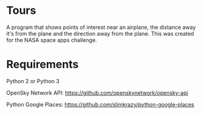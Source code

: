 # Tours
A program that shows points of interest near an airplane, the distance away it's from the plane and the direction away from the plane.
This was created for the NASA space apps challenge.




# Requirements
Python 2 or Python 3

OpenSky Network API: https://github.com/openskynetwork/opensky-api

Python Google Places: https://github.com/slimkrazy/python-google-places
